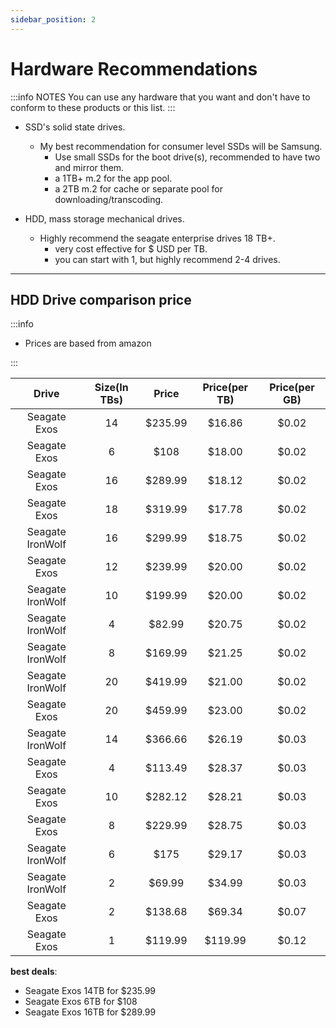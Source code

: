 ```yaml
---
sidebar_position: 2
---
```


# Hardware Recommendations

:::info NOTES
You can use any hardware that you want and don't have to conform to these products or this list.
:::

- SSD's solid state drives.
  - My best recommendation for consumer level SSDs will be Samsung.
    - Use small SSDs for the boot drive(s), recommended to have two and mirror them.
    - a 1TB+ m.2 for the app pool.
    - a 2TB m.2 for cache or separate pool for downloading/transcoding.

- HDD, mass storage mechanical drives.
  - Highly recommend the seagate enterprise drives 18 TB+.
    - very cost effective for $ USD per TB.
    - you can start with 1, but highly recommend 2-4 drives.

___

## HDD Drive comparison price

:::info
- Prices are based from amazon

:::

| Drive | Size(In TBs) | Price | Price(per TB) | Price(per GB) |
| :-------------: |:-------------: | :-------------:	| :-------------:	| :-------------:	|
| Seagate Exos | 14 |$235.99 | $16.86 | $0.02 |
| Seagate Exos | 6 |$108 | $18.00 | $0.02 |
| Seagate Exos | 16 |$289.99 | $18.12 | $0.02 |
| Seagate Exos | 18 |$319.99 | $17.78 | $0.02 |
| Seagate IronWolf | 16 |$299.99 | $18.75 | $0.02 |
| Seagate Exos | 12 |$239.99 | $20.00 | $0.02 |
| Seagate IronWolf | 10 |$199.99 | $20.00 | $0.02 |
| Seagate IronWolf | 4 |$82.99 | $20.75 | $0.02 |
| Seagate IronWolf | 8 |$169.99 | $21.25 | $0.02 |
| Seagate IronWolf | 20 |$419.99 | $21.00 | $0.02 |
| Seagate Exos | 20 |$459.99 | $23.00 | $0.02 |
| Seagate IronWolf | 14 |$366.66 | $26.19 | $0.03 |
| Seagate Exos | 4 |$113.49 | $28.37 | $0.03 |
| Seagate Exos | 10 |$282.12 | $28.21 | $0.03 |
| Seagate Exos | 8 |$229.99 | $28.75 | $0.03 |
| Seagate IronWolf | 6 |$175 | $29.17 | $0.03 |
| Seagate IronWolf | 2 |$69.99 | $34.99 | $0.03 |
| Seagate Exos | 2 |$138.68 | $69.34 | $0.07 |
| Seagate Exos | 1 |$119.99 | $119.99 | $0.12 |

**best deals**:
- Seagate Exos 14TB for $235.99
- Seagate Exos 6TB for $108
- Seagate Exos 16TB for $289.99